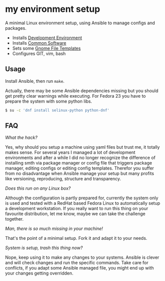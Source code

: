 # my environment setup

A minimal Linux environment setup, using Ansible to manage configs and packages.

- Installs [Development Environment](/roles/system/vars/packages-dev-RedHat.yml)
- Installs [Common Software](/roles/system/vars/packages-RedHat.yml)
- Sets some [Gnome File Templates](/roles/system/files/gnome/Templates/)
- Configures GIT, vim, bash

## Usage

Install Ansible, then run `make`.

Actually, there may be some Ansible dependencies missing but you should get pretty clear warnings while executing. For Fedora 23 you have to prepare the system with some python libs.

```sh
$ su -c 'dnf install selinux-python python-dnf'
```

## FAQ

*What the hack?*

Yes, why should you setup a machine using yaml files but trust me, it totally makes sense. For several years I managed a lot of development environments and after a while I did no longer recognize the difference of installing smth via package manager or config file that triggers package manager, editing configs or editing config templates. Therefor you suffer from no disadvantage when Ansible manage your setup but many profits like versioning, reproducing, structure and transparency.

*Does this run on any Linux box?*

Although the configuration is partly prepared for, currently the system only is used and tested with a RedHat based Fedora Linux to automatically setup a development workstation. If you really want to run this thing on your favourite distribution, let me know, maybe we can take the challenge together.

*Man, there is so much missing in your machine!*

That's the point of a minimal setup. Fork it and adapt it to your needs.

*System is setup, trash this thing now?*

Nope, keep using it to make any changes to your systems. Ansible is clever and will check changes and run the specific commands. Take care for conflicts, if you adapt some Ansible managed file, you might end up with your changes getting overridden.
